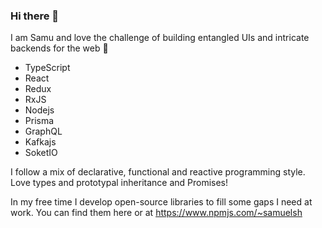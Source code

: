 ### Hi there 👋

I am Samu and love the challenge of building entangled UIs and intricate backends for the web 👀

- TypeScript 
- React 
- Redux
- RxJS
- Nodejs
- Prisma
- GraphQL
- Kafkajs
- SoketIO

I follow a mix of declarative, functional and reactive programming style. Love types and prototypal inheritance and Promises! 

In my free time I develop open-source libraries to fill some gaps I need at work. You can find them here or at https://www.npmjs.com/~samuelsh
